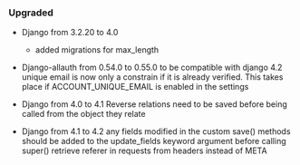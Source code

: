 ### Upgraded

- Django from 3.2.20 to 4.0
  - added migrations for max_length

- Django-allauth from 0.54.0 to 0.55.0 to be compatible with django 4.2
  unique email is now only a constrain if it is already verified.
  This takes place if ACCOUNT_UNIQUE_EMAIL is enabled in the settings

- Django from 4.0 to 4.1
  Reverse relations need to be saved before being called from the object they relate

- Django from 4.1 to 4.2
  any fields modified in the custom save() methods should be added to the update_fields keyword argument before calling super()
  retrieve referer in requests from headers instead of META 
